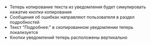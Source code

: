 - Теперь копирование текста из уведомления будет симулировать нажатие кнопки копирования
- Сообщения об ошибках направляют пользователя в раздел подробностей
- Текст "Подробнее:" в скопированном уведомлении теперь локализуется
- Кнопки уведомлений теперь расположены вертикально
